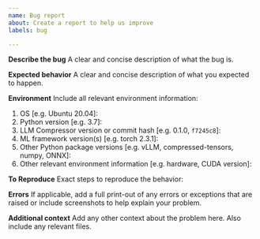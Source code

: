 ```yaml
---
name: Bug report
about: Create a report to help us improve
labels: bug

---
```


**Describe the bug**
A clear and concise description of what the bug is.

**Expected behavior**
A clear and concise description of what you expected to happen.

**Environment**
Include all relevant environment information:
1. OS [e.g. Ubuntu 20.04]:
2. Python version [e.g. 3.7]:
3. LLM Compressor version or commit hash [e.g. 0.1.0, `f7245c8`]:
4. ML framework version(s) [e.g. torch 2.3.1]:
5. Other Python package versions [e.g. vLLM, compressed-tensors, numpy, ONNX]:
6. Other relevant environment information [e.g. hardware, CUDA version]:

**To Reproduce**
Exact steps to reproduce the behavior:


**Errors**
If applicable, add a full print-out of any errors or exceptions that are raised or include screenshots to help explain your problem.

**Additional context**
Add any other context about the problem here. Also include any relevant files.
